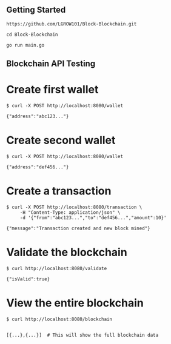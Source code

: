 ## Getting Started

```
https://github.com/LGROW101/Block-Blockchain.git

cd Block-Blockchain

go run main.go
```

## Blockchain API Testing

# Create first wallet

```
$ curl -X POST http://localhost:8080/wallet

{"address":"abc123..."}
```

# Create second wallet

```
$ curl -X POST http://localhost:8080/wallet

{"address":"def456..."}
```

# Create a transaction

```
$ curl -X POST http://localhost:8080/transaction \
     -H "Content-Type: application/json" \
     -d '{"from":"abc123...","to":"def456...","amount":10}'

{"message":"Transaction created and new block mined"}
```

# Validate the blockchain

```
$ curl http://localhost:8080/validate

{"isValid":true}

```

# View the entire blockchain

```
$ curl http://localhost:8080/blockchain


[{...},{...}]  # This will show the full blockchain data

```
